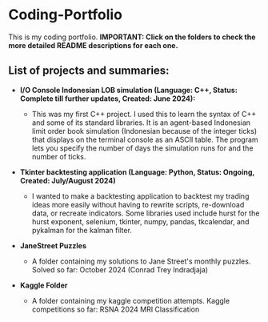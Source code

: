 # Coding-Portfolio
This is my coding portfolio. **IMPORTANT: Click on the folders to check the more detailed README descriptions for each one.**

## List of projects and summaries:
- **I/O Console Indonesian LOB simulation (Language: C++, Status: Complete till further updates, Created: June 2024):**
  - This was my first C++ project. I used this to learn the syntax of C++ and some of its standard libraries. It is an agent-based Indonesian limit order book simulation (Indonesian because of the integer ticks) that displays on the terminal console as an ASCII table. The program lets you specify the number of days the simulation runs for and the number of ticks.

- **Tkinter backtesting application (Language: Python, Status: Ongoing, Created: July/August 2024)**
  - I wanted to make a backtesting application to backtest my trading ideas more easily without having to rewrite scripts, re-download data, or recreate indicators. Some libraries used include hurst for the hurst exponent, selenium, tkinter, numpy, pandas, tkcalendar, and pykalman for the kalman filter.

- **JaneStreet Puzzles**
  - A folder containing my solutions to Jane Street's monthly puzzles. Solved so far: October 2024 (Conrad Trey Indradjaja)

- **Kaggle Folder**
  - A folder containing my kaggle competition attempts. Kaggle competitions so far: RSNA 2024 MRI Classification



 
